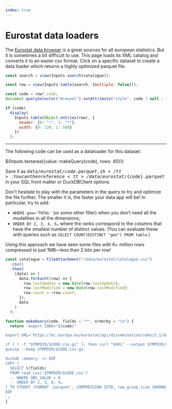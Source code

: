 ```yaml
---
index: true
---
```


# Eurostat data loaders

The [Eurostat data browser](https://ec.europa.eu/eurostat/databrowser/explore/all/all_themes) is a great sources for all european statistics. But it is sometimes a bit difficult to use. This page loads its XML catalog and converts it to an easier csv format. Click on a specific dataset to create a data loader which returns a highly optimized parquet file.

```js
const search = view(Inputs.search(catalogue));
```

```js
const row = view(Inputs.table(search, {multiple: false}));
```

```js
const code = row?.code;
document.querySelector("#reveal").setAttribute("style", code ? null : "display:none");

if (code)
  display(
    Inputs.table(Object.entries(row), {
      header: {0: "—", 1: "*"},
      width: {0: 120, 1: 500}
    })
  );
```

---

<div id="reveal">

The following code can be used as a dataloader for this dataset:

${Inputs.textarea({value: makeQuery(code), rows: 40})}

Save it as <tt>data/eurostat/${code}.parquet.sh</tt>. You can then reference <tt>/data/eurostat/${code}.parquet</tt> in your SQL front matter or DuckDBClient options.

<div class=tip>

Don't hesitate to play with the parameters in the query to try and optimize the file further. The smaller it is, the faster your data app will be! In particular, try to add:

- `WHERE geo='TOTAL'` (or some other filter) when you don’t need all the modalities in all the dimensions;
- `ORDER BY 2, 3, 4, 5…` where the ranks correspond to the columns that have the smallest number of distinct values. (You can evaluate these with queries such as `SELECT COUNT(DISTINCT "geo") FROM table`.)

Using this approach we have seen some files with 6+ million rows compressed to just 1MB—less than 2 bits per row!

</div>

</div>

```js
const catalogue = FileAttachment("/data/eurostat/catalogue.csv")
  .csv()
  .then(
    (data) => (
      data.forEach((row) => {
        row.lastUpdate = new Date(row.lastUpdate);
        row.lastModified = new Date(row.lastModified);
        row.count = +row.count;
      }),
      data
    )
  );
```

```js
function makeQuery(code, fields = "*", orderby = "\n") {
  return `export CODE="${code}"

export URL='https://ec.europa.eu/eurostat/api/dissemination/sdmx/2.1/data/'$CODE'/?format=SDMX-CSV&compressed=true&i'

if [ ! -f "$TMPDIR/$CODE.csv.gz" ]; then curl "$URL" --output $TMPDIR/$CODE.csv.gz; fi
gunzip --keep $TMPDIR/$CODE.csv.gz

duckdb :memory: << EOF
COPY (
  SELECT ${fields}
  FROM read_csv('$TMPDIR/$CODE.csv')
  -- WHERE OBS_VALUE > 0
  -- ORDER BY 2, 3, 6, 4…
) TO STDOUT (FORMAT 'parquet', COMPRESSION ZSTD, row_group_size 100000);
EOF
`;
}
```
